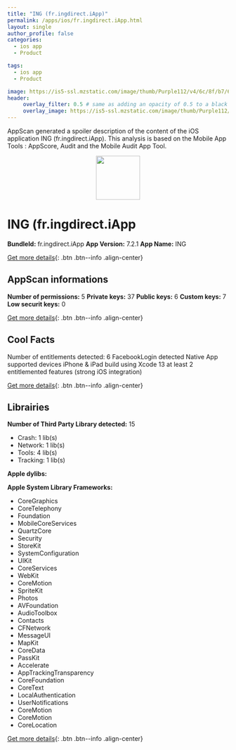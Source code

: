 ```yaml
---
title: "ING (fr.ingdirect.iApp)"
permalink: /apps/ios/fr.ingdirect.iApp.html
layout: single
author_profile: false
categories: 
  - ios app 
  - Product 

tags: 
  - ios app 
  - Product 

image: https://is5-ssl.mzstatic.com/image/thumb/Purple112/v4/6c/8f/b7/6c8fb708-fef3-7621-46ec-723c180653a5/AppIcon-1x_U007emarketing-0-7-0-85-220.png/512x512bb.jpg
header: 
     overlay_filter: 0.5 # same as adding an opacity of 0.5 to a black background
     overlay_image: https://is5-ssl.mzstatic.com/image/thumb/Purple112/v4/6c/8f/b7/6c8fb708-fef3-7621-46ec-723c180653a5/AppIcon-1x_U007emarketing-0-7-0-85-220.png/512x512bb.jpg
---
```

AppScan generated a spoiler description of the content of the iOS application ING (fr.ingdirect.iApp). This analysis is based on the Mobile App Tools : AppScore, Audit and the Mobile Audit App Tool.

  
  
<div style="text-align: center;"><img src="https://is5-ssl.mzstatic.com/image/thumb/Purple112/v4/6c/8f/b7/6c8fb708-fef3-7621-46ec-723c180653a5/AppIcon-1x_U007emarketing-0-7-0-85-220.png/512x512bb.jpg" width="100" height="100"></div>  
  
# ING (fr.ingdirect.iApp

**BundleId:** fr.ingdirect.iApp
**App Version:** 7.2.1
**App Name:** ING


[Get more details](/pricing.html){: .btn .btn--info .align-center}  
  
## AppScan informations 

**Number of permissions:** 5
**Private keys:** 37
**Public keys:** 6
**Custom keys:** 7
**Low securit keys:** 0
  
[Get more details](/pricing.html){: .btn .btn--info .align-center}

## Cool Facts

Number of entitlements detected: 6
FacebookLogin detected
Native App
supported devices iPhone & iPad
build using Xcode 13
at least 2 entitlemented features (strong iOS integration)
  
[Get more details](/pricing.html){: .btn .btn--info .align-center}

## Librairies 
**Number of Third Party Library detected:** 15
- Crash: 1 lib(s)
- Network: 1 lib(s)
- Tools: 4 lib(s)
- Tracking: 1 lib(s)

**Apple dylibs:**


**Apple System Library Frameworks:**
- CoreGraphics
- CoreTelephony
- Foundation
- MobileCoreServices
- QuartzCore
- Security
- StoreKit
- SystemConfiguration
- UIKit
- CoreServices
- WebKit
- CoreMotion
- SpriteKit
- Photos
- AVFoundation
- AudioToolbox
- Contacts
- CFNetwork
- MessageUI
- MapKit
- CoreData
- PassKit
- Accelerate
- AppTrackingTransparency
- CoreFoundation
- CoreText
- LocalAuthentication
- UserNotifications
- CoreMotion
- CoreMotion
- CoreLocation


  
[Get more details](/pricing.html){: .btn .btn--info .align-center}

